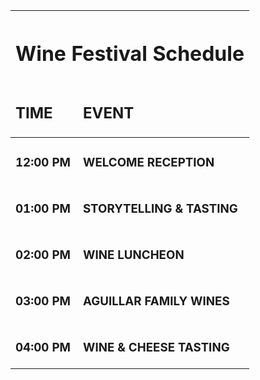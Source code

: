 
<!DOCTYPE html>
<html>
<table>
  <thead>
  <tr>
    <th colspan="2"> <h1> Wine Festival Schedule </h1></th>
  </tr>
  <tr>
    <td><h2>TIME</h2></td>
    <td><h2>EVENT</h2></td>
    </tr>
    </thead>
<tbody>
  <tr>
    <td><h3>12:00 PM</h3></td>
    <td><h3>WELCOME RECEPTION</h3></td>
</tr>
<tr>
    <td><h3>01:00 PM</h3></td>
    <td><h3>STORYTELLING & TASTING</h3></td>
</tr>
<tr>
    <td><h3>02:00 PM</h3></td>
    <td><h3>WINE LUNCHEON</h3></td>
</tr>
<tr>
    <td><h3>03:00 PM</h3></td>
    <td><h3>AGUILLAR FAMILY WINES</h3></td>
</tr>
<tr>
    <td><h3>04:00 PM</h3></td>
    <td><h3>WINE & CHEESE TASTING</h3></td>
</tr>
  </tbody>
</table>
  </div>
</body>
</html>
